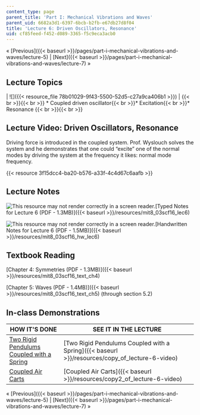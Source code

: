 ```yaml
---
content_type: page
parent_title: 'Part I: Mechanical Vibrations and Waves'
parent_uid: 6682a3d1-6397-6bcb-b2fb-e67db27d8f04
title: 'Lecture 6: Driven Oscillators, Resonance'
uid: cf85feed-f452-d089-3365-f5c9eca3acb0
---
```


« [Previous]({{< baseurl >}}/pages/part-i-mechanical-vibrations-and-waves/lecture-5) | [Next]({{< baseurl >}}/pages/part-i-mechanical-vibrations-and-waves/lecture-7) »

Lecture Topics
--------------

| ![]({{< resource_file 78b01029-9f43-5500-52d5-c27a9ca406b1 >}}) |  {{< br >}}{{< br >}} *   Coupled driven oscillator{{< br >}}*   Excitation{{< br >}}*   Resonance {{< br >}}{{< br >}}  

Lecture Video: Driven Oscillators, Resonance
--------------------------------------------

Driving force is introduced in the coupled system. Prof. Wyslouch solves the system and he demonstrates that one could “excite” one of the normal modes by driving the system at the frequency it likes: normal mode frequency.

{{< resource 3f15dcc4-ba20-b576-a33f-4c4d67c6aafb >}}

Lecture Notes
-------------

![This resource may not render correctly in a screen reader.](/images/inacessible.gif)[Typed Notes for Lecture 6 (PDF - 1.3MB)]({{< baseurl >}}/resources/mit8_03scf16_lec6)

![This resource may not render correctly in a screen reader.](/images/inacessible.gif)[Handwritten Notes for Lecture 6 (PDF - 1.5MB)]({{< baseurl >}}/resources/mit8_03scf16_hw_lec6)

Textbook Reading
----------------

[Chapter 4: Symmetries (PDF - 1.3MB)]({{< baseurl >}}/resources/mit8_03scf16_text_ch4) 

[Chapter 5: Waves (PDF - 1.4MB)]({{< baseurl >}}/resources/mit8_03scf16_text_ch5) (through section 5.2) 

In-class Demonstrations
-----------------------

| HOW IT'S DONE | SEE IT IN THE LECTURE |
| --- | --- |
| [Two Rigid Pendulums Coupled with a Spring](http://tsgphysics.mit.edu/front/?page=demo.php&letnum=C%2019&show=0) | [Two Rigid Pendulums Coupled with a Spring]({{< baseurl >}}/resources/copy_of_lecture-6-video) |
| [Coupled Air Carts](http://tsgphysics.mit.edu/front/?page=demo.php&letnum=C%2020&show=0) | [Coupled Air Carts]({{< baseurl >}}/resources/copy2_of_lecture-6-video) 

« [Previous]({{< baseurl >}}/pages/part-i-mechanical-vibrations-and-waves/lecture-5) | [Next]({{< baseurl >}}/pages/part-i-mechanical-vibrations-and-waves/lecture-7) »